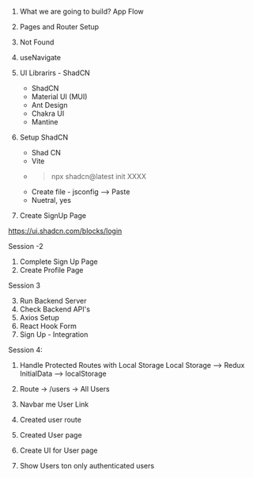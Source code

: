 1. What we are going to build? App Flow

2. Pages and Router Setup

3. Not Found

4. useNavigate

5. UI Librarirs - ShadCN

    - ShadCN
    - Material UI (MUI)
    - Ant Design
    - Chakra UI
    - Mantine

6. Setup ShadCN
    - Shad CN
    - Vite
    - > npx shadcn@latest init XXXX
    - Create file - jsconfig --> Paste
    - Nuetral, yes 

5. Create SignUp Page

https://ui.shadcn.com/blocks/login

Session -2 

1. Complete Sign Up Page
2. Create Profile Page


Session 3

3. Run Backend Server 
4. Check Backend API's
5. Axios Setup
6. React Hook Form
7. Sign Up - Integration





Session 4:

1. Handle Protected Routes with Local Storage
    Local Storage --> Redux
    InitialData --> localStorage


2. Route -> /users -> All Users

1. Navbar me User Link

2. Created user route
3. Created User page
4. Create UI for User page
5. Show Users ton only authenticated users